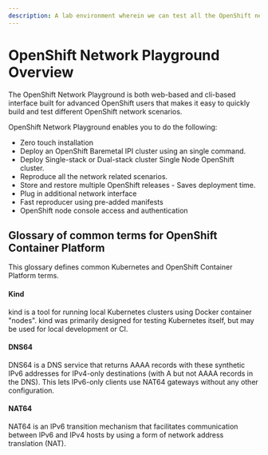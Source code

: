 ```yaml
---
description: A lab environment wherein we can test all the OpenShift network scenarios
---
```


# OpenShift Network Playground Overview

The OpenShift Network Playground is both web-based and cli-based interface built for advanced OpenShift users that makes it easy to quickly build and test different OpenShift network scenarios.



OpenShift Network Playground enables you to do the following:

* Zero touch installation
* Deploy an OpenShift Baremetal IPI cluster using an single command.
* Deploy Single-stack or Dual-stack cluster Single Node OpenShift cluster.
* Reproduce all the network related scenarios.
* Store and restore multiple OpenShift releases - Saves deployment time.
* Plug in additional network interface
* Fast reproducer using pre-added manifests
* OpenShift node console access and authentication

## Glossary of common terms for OpenShift Container Platform <a href="#getting-started-openshift-common-terms_openshift-overview" id="getting-started-openshift-common-terms_openshift-overview"></a>

This glossary defines common Kubernetes and OpenShift Container Platform terms.

#### Kind

kind is a tool for running local Kubernetes clusters using Docker container "nodes". kind was primarily designed for testing Kubernetes itself, but may be used for local development or CI.

#### DNS64

DNS64 is a DNS service that returns AAAA records with these synthetic IPv6 addresses for IPv4-only destinations (with A but not AAAA records in the DNS). This lets IPv6-only clients use NAT64 gateways without any other configuration.

#### NAT64

NAT64 is an IPv6 transition mechanism that facilitates communication between IPv6 and IPv4 hosts by using a form of network address translation (NAT).



